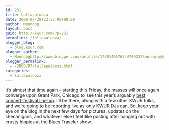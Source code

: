 ```yaml
---
id: 231
title: Lollapalooza
date: 2008-07-28T22:57:00+00:00
author: Moondog
layout: post
guid: http://kwur.com/?p=231
permalink: /lollapalooza/
blogger_blog:
  - blog.kwur.com
blogger_author:
  - Moondoghttp://www.blogger.com/profile/17691405763447092373noreply@blogger.com
blogger_permalink:
  - /2008/07/lollapalooza.html
categories:
  - lollapalooza
---
```

<div class="pf-content">
  <p>
    It’s almost that time again – starting this Friday, the masses will once again converge upon Grant Park, Chicago to see this year’s arguably <a href="http://www.lollapalooza.com/schedule2008/day1.asp">best concert-festival line-up</a>. I’ll be there, along with a few other KWUR folks, and we’re going to be reporting live as only KWUR DJs can. So, keep your eye on the blog in the next few days for pictures, updates on the shenanigans, and whatever else I feel like posting after hanging out with crusty hippies at the Blues Traveler show.
  </p>
</div>